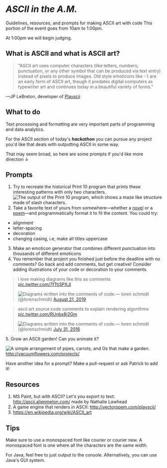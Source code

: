 # _ASCII in the A.M._
Guidelines, resources, and prompts for making ASCII art with code
This portion of the event goes from 10am to 1:00pm.

At 1:00pm we will begin judging.

## What is ASCII and what is ASCII art?
>"ASCII art uses computer characters (like letters, numbers, punctuation, or any other symbol that can be produced via text entry) instead of pixels to produce images. Old style emoticons like :-) are an early form of ASCII art, though it predates digital computers as typewriter art and continues today in a beautiful variety of forms."

—JP LeBreton, developer of [Playscii](http://vectorpoem.com/playscii/)

## What to do
Text processing and formatting are very important parts of programming and data analytics.

For the ASCII section of today's **_hackathon_** you can pursue any project you'd like that deals with outputting ASCII in some way.

That may seem broad, so here are some prompts if you'd like more direction ↓

## Prompts
1. Try to recreate the historical Print 10 program that prints these interesting patterns with only two characters.
![The output of the Print 10 program, which shows a maze like structure made of slash characters.](https://d2w9rnfcy7mm78.cloudfront.net/5392319/large_8da6087c7165903bf2926ba7637ff44b.png?1572575256?bc=0)
2. Take a favorite text of yours from somewhere—whether a [novel](http://www.gutenberg.org/) or a [poem](https://www.poetryfoundation.org/)—and programmatically format it to fit the content.
You could try:
- alignment
- letter-spacing
- decoration
- changing casing, i.e, make all titles uppercase

3. Make an emoticon generator that combines different punctuation into thousands of different emoticons
4. You remember that project you finished just before the deadline with no comments? Go back and add comments, but get creative! Consider adding illustrations of your code or decoration to your comments.
<blockquote class="twitter-tweet"><p lang="en" dir="ltr">i love making diagrams like this as comments <a href="https://t.co/7fTtj3PXJl">pic.twitter.com/7fTtj3PXJl</a></p><img src="https://pbs.twimg.com/media/ECfmXlqWwAAvE9r?format=jpg&name=medium" alt="Diagrams written into the comments of code.">&mdash; loren schmidt (@lorenschmidt) <a href="https://twitter.com/lorenschmidt/status/1164152324568363011?ref_src=twsrc%5Etfw">August 21, 2019</a></blockquote>
<blockquote class="twitter-tweet"><p lang="en" dir="ltr">ascii art source code comments to explain rendering algorithms <a href="https://t.co/RUnbx8j2Gm">pic.twitter.com/RUnbx8j2Gm</a></p><img src="https://pbs.twimg.com/media/CotulPGXgAAekME?format=jpg&name=medium" alt="Diagrams written into the comments of code.">&mdash; loren schmidt (@lorenschmidt) <a href="https://twitter.com/lorenschmidt/status/759822575962820608?ref_src=twsrc%5Etfw">July 31, 2016</a></blockquote>
5. Grow an ASCII garden! Can you animate it?

![A simple arrangement of pipes, carrots, and Os that make a garden.](https://i.imgur.com/JMBuPvu.png)
http://vacuumflowers.com/projects/

Have another idea for a prompt? Make a pull-request or ask Patrick to add it!

## Resources
1. MS Paint, but with ASCII? Let's you export to text: http://ascii.alienmelon.com/
made by Nathalie Lawhead
2. A game engine that renders in ASCII: http://vectorpoem.com/playscii/
3. https://en.wikipedia.org/wiki/ASCII_art

## Tips
Make sure to use a monospaced font like courier or courier new. A monospaced font is one where all the characters are the same width.

For Java, feel free to just output to the console. Alternatively, you can use Java's GUI system.
